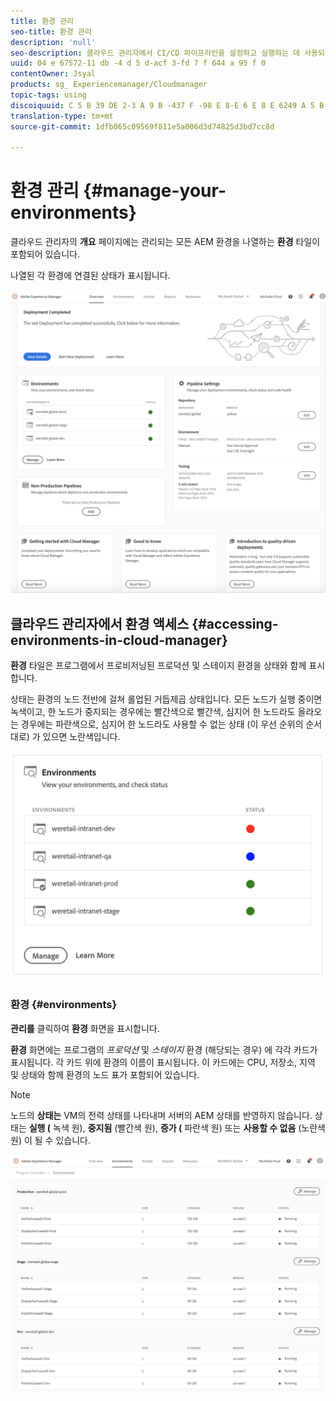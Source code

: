 ```yaml
---
title: 환경 관리
seo-title: 환경 관리
description: 'null'
seo-description: 클라우드 관리자에서 CI/CD 파이프라인을 설정하고 실행하는 데 사용되는 프로덕션 및 비프로덕션 환경 목록을 보려면 이 페이지를 따르십시오.
uuid: 04 e 67572-11 db -4 d 5 d-acf 3-fd 7 f 644 a 95 f 0
contentOwner: Jsyal
products: sg_ Experiencemanager/Cloudmanager
topic-tags: using
discoiquuid: C 5 B 39 DE 2-3 A 9 B -437 F -98 E 8-E 6 E 8 E 6249 A 5 B 3 A
translation-type: tm+mt
source-git-commit: 1dfb065c09569f811e5a006d3d74825d3bd7cc8d

---
```



# 환경 관리 {#manage-your-environments}

클라우드 관리자의 **개요** 페이지에는 관리되는 모든 AEM 환경을 나열하는 **환경** 타일이 포함되어 있습니다.

나열된 각 환경에 연결된 상태가 표시됩니다.

![](assets/Manage_Environments1.png)

## 클라우드 관리자에서 환경 액세스 {#accessing-environments-in-cloud-manager}

**환경** 타일은 프로그램에서 프로비저닝된 프로덕션 및 스테이지 환경을 상태와 함께 표시합니다.

상태는 환경의 노드 전반에 걸쳐 롤업된 거듭제곱 상태입니다. 모든 노드가 실행 중이면 녹색이고, 한 노드가 중지되는 경우에는 빨간색으로 빨간색, 심지어 한 노드라도 올라오는 경우에는 파란색으로, 심지어 한 노드라도 사용할 수 없는 상태 (이 우선 순위의 순서대로) 가 있으면 노란색입니다.

![](assets/manage_environments-screen2.png)

### 환경 {#environments}

**관리를** 클릭하여 **환경** 화면을 표시합니다.

**환경** 화면에는 프로그램의 *프로덕션* 및 *스테이지* 환경 (해당되는 경우) 에 각각 카드가 표시됩니다. 각 카드 위에 환경의 이름이 표시됩니다. 이 카드에는 CPU, 저장소, 지역 및 상태와 함께 환경의 노드 표가 포함되어 있습니다.

>[!NOTE]
>
>노드의 **상태는** VM의 전력 상태를 나타내며 서버의 AEM 상태를 반영하지 않습니다. 상태는 **실행 (** 녹색 원), **중지됨** (빨간색 원), **증가 (** 파란색 원) 또는 **사용할 수 없음** (노란색 원) 이 될 수 있습니다.

![](assets/Manage_Environments2.png)

